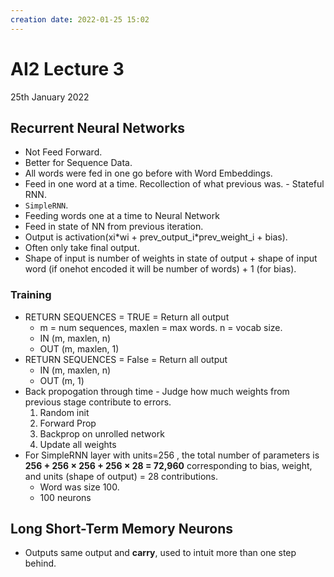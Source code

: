 ```yaml
---
creation date: 2022-01-25 15:02
---
```

#  AI2 Lecture 3
25th January 2022

##  Recurrent Neural Networks
- Not Feed Forward.
- Better for Sequence Data.
- All words were fed in one go before with Word Embeddings.
- Feed in one word at a time. Recollection of what previous was. - Stateful RNN.
- `SimpleRNN`.
- Feeding words one at a time to Neural Network
- Feed in state of NN from previous iteration.
- Output is activation(xi\*wi + prev_output_i\*prev_weight_i + bias).
- Often only take final output.
- Shape of input is number of weights in state of output + shape of input word (if onehot encoded it will be number of words) + 1 (for bias).
### Training
- RETURN SEQUENCES = TRUE = Return all output 
	- m = num sequences, maxlen = max words.  n = vocab size.
	- IN (m, maxlen, n)
	- OUT (m, maxlen, 1)
- RETURN SEQUENCES = False = Return all output 
	- IN (m, maxlen, n)
	- OUT (m, 1)
- Back propogation through time - Judge how much weights from previous stage  contribute to errors.
	1. Random init
	2. Forward Prop
	3. Backprop on unrolled network
	4. Update all weights
- For SimpleRNN layer with units=256 , the total number of parameters is **256 + 256 × 256 + 256 × 28 = 72,960** corresponding to bias, weight, and units (shape of output) = 28 contributions.
	- Word was size 100.
	- 100 neurons

## Long Short-Term Memory Neurons
- Outputs same output and **carry**, used to intuit more than one step behind.